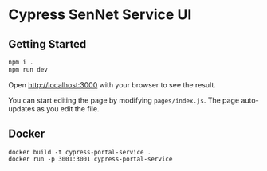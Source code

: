 # Cypress SenNet Service UI

## Getting Started

```bash
npm i .
npm run dev
```

Open [http://localhost:3000](http://localhost:3000) with your browser to see the result.

You can start editing the page by modifying `pages/index.js`. The page auto-updates as you edit the file.

## Docker 
```
docker build -t cypress-portal-service .
docker run -p 3001:3001 cypress-portal-service
```